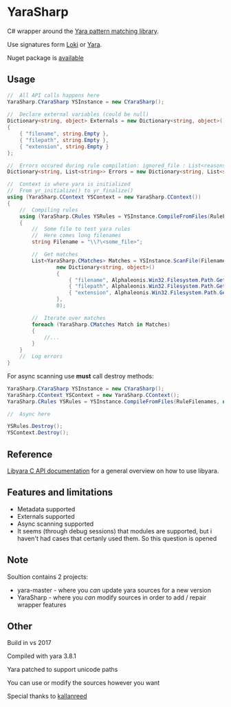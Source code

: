 # YaraSharp
C# wrapper around the [Yara pattern matching library](https://github.com/VirusTotal/yara).

Use signatures form [Loki](https://github.com/Neo23x0/signature-base/tree/master/yara) or [Yara](https://github.com/Yara-Rules/rules).

Nuget package is [available](https://www.nuget.org/packages/YaraSharp)
## Usage
```C#
//  All API calls happens here
YaraSharp.CYaraSharp YSInstance = new CYaraSharp();
        
//  Declare external variables (could be null)
Dictionary<string, object> Externals = new Dictionary<string, object>()
{
    { "filename", string.Empty },
    { "filepath", string.Empty },
    { "extension", string.Empty }
};

//  Errors occured during rule compilation: ignored_file : List<reasons>
Dictionary<string, List<string>> Errors = new Dictionary<string, List<string>>();

//  Context is where yara is initialized
//  From yr_initialize() to yr_finalize()
using (YaraSharp.CContext YSContext = new YaraSharp.CContext())
{
	//	Compiling rules
	using (YaraSharp.CRules YSRules = YSInstance.CompileFromFiles(RuleFilenames, Externals, out Errors))
	{
		//  Some file to test yara rules
		//	Here comes long filenames
		string Filename = "\\?\<some_file>";

		//  Get matches
		List<YaraSharp.CMatches> Matches = YSInstance.ScanFile(Filename, YSRules, 
				new Dictionary<string, object>()
				{
					{ "filename", Alphaleonis.Win32.Filesystem.Path.GetFileName(Filename) },
					{ "filepath", Alphaleonis.Win32.Filesystem.Path.GetFullPath(Filename) },
					{ "extension", Alphaleonis.Win32.Filesystem.Path.GetExtension(Filename) }
				}, 
				0);

		//  Iterate over matches
		foreach (YaraSharp.CMatches Match in Matches)
		{
			//...
		}
	}
	//  Log errors
}
```
For async scanning use **must** call destroy methods:
```C#
YaraSharp.CYaraSharp YSInstance = new CYaraSharp();
YaraSharp.CContext YSContext = new YaraSharp.CContext();
YaraSharp.CRules YSRules = YSInstance.CompileFromFiles(RuleFilenames, null, out Errors);

//  Async here

YSRules.Destroy();
YSContext.Destroy();
```
## Reference
[Libyara C API documentation](http://yara.readthedocs.io/en/v3.7.0/capi.html) for a general overview on how to use libyara. 

## Features and limitations

* Metadata supported
* Externals supported
* Async scanning supported
* It seems (through debug sessions) that modules are supported, but i haven't had cases that certanly used them. So this question is opened

## Note
Soultion contains 2 projects:
- yara-master - where you *can* update yara sources for a new version
- YaraSharp - where you *can* modify sources in order to add / repair wrapper features

## Other
Build in vs 2017

Compiled with yara 3.8.1

Yara patched to support unicode paths

You can use or modify the sources however you want

Special thanks to [kallanreed](https://github.com/kallanreed/libyara.NET)
